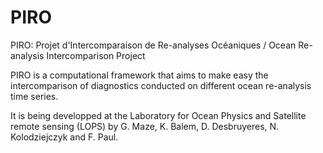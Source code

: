 # PIRO
PIRO: Projet d'Intercomparaison de Re-analyses Océaniques / Ocean Re-analysis Intercomparison Project

PIRO is a computational framework that aims to make easy the intercomparison of diagnostics conducted on different ocean re-analysis time series.

It is being developped at the Laboratory for Ocean Physics and Satellite remote sensing (LOPS) by G. Maze, K. Balem, D. Desbruyeres, N. Kolodziejczyk and F. Paul.
